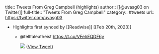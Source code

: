 title:: Tweets From Greg Campbell (highlights)
author:: [[@uvasg03 on Twitter]]
full-title:: "Tweets From Greg Campbell"
category:: #tweets
url:: https://twitter.com/uvasg03

- Highlights first synced by [[Readwise]] [[Feb 20th, 2023]]
	- @telltaleatheist https://t.co/VFehEQDF6y
	  
	  ![](https://pbs.twimg.com/media/FZP0LYXWYAAMeS3.jpg) ([View Tweet](https://twitter.com/uvasg03/status/1554854774616498176))